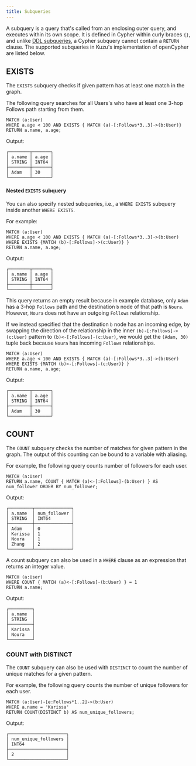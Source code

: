 ```yaml
---
title: Subqueries
---
```


A subquery is a query that's called from an enclosing outer query, and executes within its own scope.
It is defined in Cypher within curly braces `{}`, and unlike [DDL subqueries](/import/copy-from-subquery), a Cypher subquery
cannot contain a `RETURN` clause. The supported subqueries in Kuzu's implementation of openCypher are listed below.

## EXISTS

The `EXISTS` subquery checks if given pattern has at least one match in the graph.

The following query searches for all Users's who have at least one 3-hop Follows
path starting from them.

```cypher
MATCH (a:User)
WHERE a.age < 100 AND EXISTS { MATCH (a)-[:Follows*3..3]->(b:User)} 
RETURN a.name, a.age;
```
Output:
```
┌────────┬───────┐
│ a.name │ a.age │
│ STRING │ INT64 │
├────────┼───────┤
│ Adam   │ 30    │
└────────┴───────┘
```

#### Nested `EXISTS` subquery
You can also specify nested subqueries, i.e., a `WHERE EXISTS` subquery inside another `WHERE EXISTS`.

For example:

```cypher
MATCH (a:User)
WHERE a.age < 100 AND EXISTS { MATCH (a)-[:Follows*3..3]->(b:User) WHERE EXISTS {MATCH (b)-[:Follows]->(c:User)} } 
RETURN a.name, a.age;
```
Output:
```
┌────────┬───────┐
│ a.name │ a.age │
│ STRING │ INT64 │
├────────┼───────┤
└────────┴───────┘
```

This query returns an empty result because in example database, only `Adam` has a 3-hop `Follows` path
and the destination `b` node of that path is `Noura`. However, `Noura` does not have an outgoing
`Follows` relationship.

If we instead specified that the destination `b` node has an incoming edge, by swapping the direction
of the relationship in the inner `(b)-[:Follows]->(c:User)` pattern to `(b)<-[:Follows]-(c:User)`,
we would get the `(Adam, 30)` tuple back because `Noura` has incoming `Follows` relationships.

```cypher
MATCH (a:User)
WHERE a.age < 100 AND EXISTS { MATCH (a)-[:Follows*3..3]->(b:User) WHERE EXISTS {MATCH (b)<-[:Follows]-(c:User)} } 
RETURN a.name, a.age;
```
Output:
```
┌────────┬───────┐
│ a.name │ a.age │
│ STRING │ INT64 │
├────────┼───────┤
│ Adam   │ 30    │
└────────┴───────┘
```

## COUNT

The `COUNT` subquery checks the number of matches for given pattern in the graph. The output of this
counting can be bound to a variable with aliasing.

For example, the following query counts number of followers for each user.

```cypher
MATCH (a:User)
RETURN a.name, COUNT { MATCH (a)<-[:Follows]-(b:User) } AS num_follower ORDER BY num_follower;
```

Output:
```
┌─────────┬──────────────┐
│ a.name  │ num_follower │
│ STRING  │ INT64        │
├─────────┼──────────────┤
│ Adam    │ 0            │
│ Karissa │ 1            │
│ Noura   │ 1            │
│ Zhang   │ 2            │
└─────────┴──────────────┘
```
A count subquery can also be used in a `WHERE` clause as an expression that returns an integer value.

```cypher
MATCH (a:User)
WHERE COUNT { MATCH (a)<-[:Follows]-(b:User) } = 1
RETURN a.name;
```

Output:
```
┌─────────┐
│ a.name  │
│ STRING  │
├─────────┤
│ Karissa │
│ Noura   │
└─────────┘
```

### COUNT with DISTINCT

The `COUNT` subquery can also be used with `DISTINCT` to count the number of unique matches for a given pattern.

For example, the following query counts the number of unique followers for each user.

```cypher
MATCH (a:User)-[e:Follows*1..2]->(b:User)
WHERE a.name = 'Karissa'
RETURN COUNT(DISTINCT b) AS num_unique_followers;
```

Output:
```
┌──────────────────────┐
│ num_unique_followers │
│ INT64                │
├──────────────────────┤
│ 2                    │
└──────────────────────┘
```


